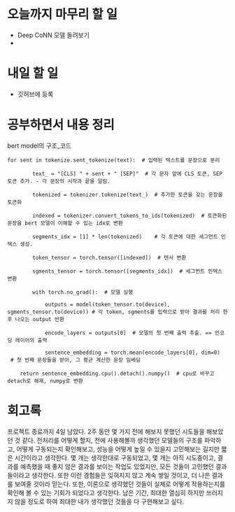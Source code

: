 

# 오늘까지 마무리 할 일
- Deep CoNN 모델 돌려보기
- 

# 내일 할 일
- 깃허브에 등록

# 공부하면서 내용 정리
bert model의 구조_코드

```
for sent in tokenize.sent_tokenize(text):  # 입력된 텍스트를 문장으로 분리

        text_ = "[CLS] " + sent + " [SEP]"  # 각 문자 앞에 CLS 토큰, SEP 토큰 추가. - 각 문장의 시작과 끝을 알림.

        tokenized = tokenizer.tokenize(text_)  # 추가한 토큰을 갖는 문장을 토큰화

        indexed = tokenizer.convert_tokens_to_ids(tokenized)  # 토큰화된 문장을 bert 모델이 이해할 수 있는 idx로 변환

        segments_idx = [1] * len(tokenized)    # 각 토큰에 대한 세그먼트 인덱스 생성.

        token_tensor = torch.tensor([indexed])  # 텐서 변환

        sgments_tensor = torch.tensor([segments_idx])  # 세그먼트 인덱스 변환

        with torch.no_grad():  # 모델 실행

            outputs = model(token_tensor.to(device), sgments_tensor.to(device)) # 각 token, sgments를 입력으로 받아 결과를 처리 한 후 나오는 output 반환

            encode_layers = outputs[0]  # 모델의 첫 번째 출력 추출. == 인코딩 레이어의 출력

            sentence_embedding = torch.mean(encode_layers[0], dim=0)  # 첫 번째 문장들을 받아, 그 평균 계산한 문장 임베딩

    return sentence_embedding.cpu().detach().numpy()  # cpu로 바꾸고 detach로 해제, numpy로 변환
```

# 회고록

프로젝트 종료까지 4일 남았다. 2주 동안 몇 가지 전에 해보지 못했던 시도들을 해보았던 것 같다. 전처리를 어떻게 할지, 전에 사용해볼까 생각했던 모델들의 구조를 파악하고, 어떻게 구동되는지 확인해보고, 성능을 어떻게 높일 수 있을지 고민해보는 길지만 짧은 시간이라고 생각한다. 몇 개는 생각한대로 구동되었고, 몇 개는 아직 시도중이고, 결과를 예측했을 때 좋지 않은 결과를 보이는 작업도 있었지만, 모든 것들이 고민했던 결과들이라고 생각한다. 또한 이런 경험들은 잊혀지지 않고 계속 쌓일 것이고, 더 나은 결과를 보여줄 것이라 믿는다. 또한, 이론으로 생각했던 것들이 실제로 어떻게 작용하는지를 확인해 볼 수 있는 기회가 되었다고 생각한다. 남은 기간, 최대한 열심히 하지만 쓰러지지 않을 정도로 하여 최대한 내가 생각했던 것들을 다 구현해보고 싶다.